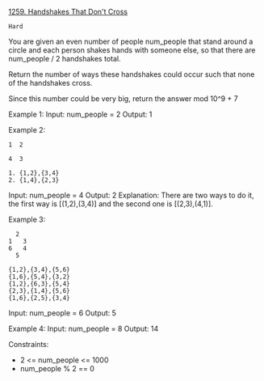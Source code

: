 [1259. Handshakes That Don't Cross](https://leetcode.com/problems/handshakes-that-dont-cross/)

`Hard`

You are given an even number of people num_people that stand around a circle and each person shakes hands with someone else, so that there are num_people / 2 handshakes total.

Return the number of ways these handshakes could occur such that none of the handshakes cross.

Since this number could be very big, return the answer mod 10^9 + 7

Example 1:
Input: num_people = 2
Output: 1

Example 2:

```
1  2

4  3

1. {1,2},{3,4}
2. {1,4},{2,3}
```

Input: num_people = 4
Output: 2
Explanation: There are two ways to do it, the first way is [(1,2),(3,4)] and the second one is [(2,3),(4,1)].

Example 3:

```
  2
1   3
6   4
  5

{1,2},{3,4},{5,6}
{1,6},{5,4},{3,2}
{1,2},{6,3},{5,4}
{2,3},{1,4},{5,6}
{1,6},{2,5},{3,4}
```

Input: num_people = 6
Output: 5

Example 4:
Input: num_people = 8
Output: 14

Constraints:
- 2 <= num_people <= 1000
- num_people % 2 == 0
